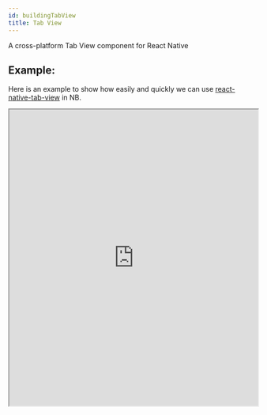 ```yaml
---
id: buildingTabView
title: Tab View
---
```


A cross-platform Tab View component for React Native

## Example:

Here is an example to show how easily and quickly we can use  [react-native-tab-view](https://www.npmjs.com/package/react-native-tab-view) in NB.


<iframe src="https://snack.expo.io/@amars29/tab-view-nb?preview=true&platform=web&theme=dark" height="600" width="100%" />  